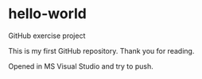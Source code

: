 # hello-world
GitHub exercise project

This is my first GitHub repository. Thank you for reading.

Opened in MS Visual Studio and try to push.